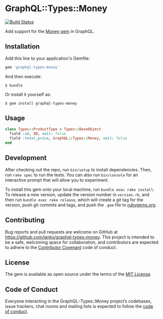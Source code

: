 # GraphQL::Types::Money

[![Build Status](https://travis-ci.org/adHawk/graphql-types-money.svg?branch=master)](https://travis-ci.org/adHawk/graphql-types-money)

Add support for the [Money gem](https://github.com/RubyMoney/money) in GraphQL.

## Installation

Add this line to your application's Gemfile:

```ruby
gem 'graphql-types-money'
```

And then execute:

    $ bundle

Or install it yourself as:

    $ gem install graphql-types-money

## Usage

```ruby
class Types::ProductType < Types::BaseObject
  field :id, ID, null: false
  field :total_price, GraphQL::Types::Money, null: false
end
```

## Development

After checking out the repo, run `bin/setup` to install dependencies. Then, run
`rake spec` to run the tests. You can also run `bin/console` for an interactive
prompt that will allow you to experiment.

To install this gem onto your local machine, run `bundle exec rake install`. To
release a new version, update the version number in `version.rb`, and then run
`bundle exec rake release`, which will create a git tag for the version, push
git commits and tags, and push the `.gem` file to
[rubygems.org](https://rubygems.org).

## Contributing

Bug reports and pull requests are welcome on GitHub at
https://github.com/ianks/graphql-types-money. This project is intended to be a
safe, welcoming space for collaboration, and contributors are expected to
adhere to the [Contributor Covenant](http://contributor-covenant.org) code of
conduct.

## License

The gem is available as open source under the terms of the [MIT
License](https://opensource.org/licenses/MIT).

## Code of Conduct

Everyone interacting in the GraphQL::Types::Money project’s codebases, issue
trackers, chat rooms and mailing lists is expected to follow the [code of
conduct](https://github.com/ianks/graphql-types-money/blob/master/CODE_OF_CONDUCT.md).
